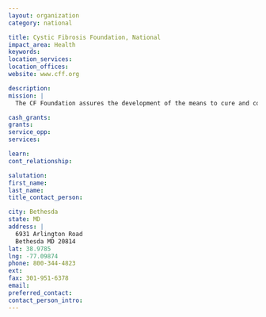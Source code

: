 ```yaml
---
layout: organization
category: national

title: Cystic Fibrosis Foundation, National
impact_area: Health
keywords: 
location_services: 
location_offices: 
website: www.cff.org

description: 
mission: |
  The CF Foundation assures the development of the means to cure and control cystic fibrosis and to improve the quality of life for those with the disease.

cash_grants: 
grants: 
service_opp: 
services: 

learn: 
cont_relationship: 

salutation: 
first_name: 
last_name: 
title_contact_person: 

city: Bethesda
state: MD
address: |
  6931 Arlington Road  
  Bethesda MD 20814
lat: 38.9785
lng: -77.09874
phone: 800-344-4823
ext: 
fax: 301-951-6378
email: 
preferred_contact: 
contact_person_intro: 
---
```

